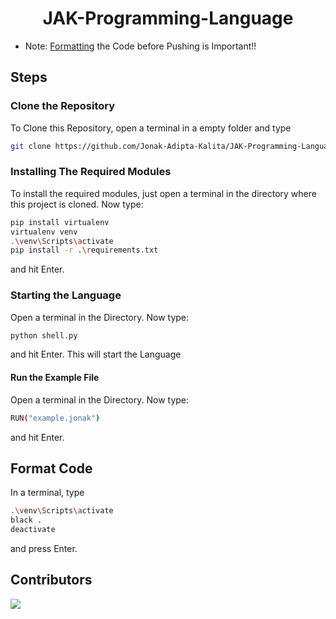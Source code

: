 <div align=center>

# JAK-Programming-Language

</div>

- 	Note: [Formatting](#format-code) the Code before Pushing is Important!!

## Steps

### Clone the Repository
To Clone this Repository, open a terminal in a empty folder and type 
```bash
git clone https://github.com/Jonak-Adipta-Kalita/JAK-Programming-Language.git
```

### Installing The Required Modules
To install the required modules, just open a terminal in the directory where this project is cloned. Now type: 
```bash
pip install virtualenv
virtualenv venv
.\venv\Scripts\activate
pip install -r .\requirements.txt
``` 
and hit Enter.

### Starting the Language
Open a terminal in the Directory. Now type:
```bash
python shell.py
```
and hit Enter. This will start the Language

#### Run the Example File
Open a terminal in the Directory. Now type:
```bash
RUN("example.jonak")
```
and hit Enter.

## Format Code
In a terminal, type
```bash
.\venv\Scripts\activate
black .
deactivate
```
and press Enter.

## Contributors
<a href = "https://github.com/Jonak-Adipta-Kalita/JAK-Programming-Language/graphs/contributors">
	<img src = "https://contrib.rocks/image?repo=Jonak-Adipta-Kalita/JAK-Programming-Language"/>
</a>
